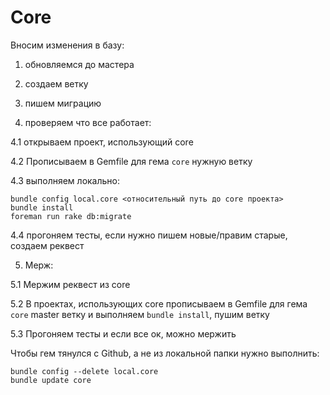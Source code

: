 Core
====

Вносим изменения в базу:

1. обновляемся до мастера

2. создаем ветку

3. пишем миграцию

4. проверяем что все работает:

  4.1 открываем проект, использующий core

  4.2 Прописываем в Gemfile для гема `core` нужную ветку

  4.3 выполняем локально: 
  ```
  bundle config local.core <относительный путь до core проекта>
  bundle install
  foreman run rake db:migrate
  ```

  4.4 прогоняем тесты, если нужно пишем новые/правим старые, создаем реквест

5. Мерж:

  5.1 Мержим реквест из core

  5.2 В проектах, использующих core прописываем в Gemfile для гема `core` master ветку и выполняем `bundle install`, пушим ветку

  5.3 Прогоняем тесты и если все ок, можно мержить


Чтобы гем тянулся с Github, а не из локальной папки нужно выполнить:
```
bundle config --delete local.core
bundle update core
```
